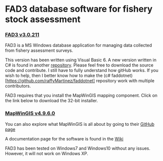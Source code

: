 # FAD3 database software for fishery stock assessment

### [FAD3 v3.0.211](https://github.com/raffyMartinez/fad3_vb6/blob/master/FAD3setup_3.0.211.exe)

FAD3 is a MS Windows database application for managing data collected from fishery assessment surveys.

This version has been written using Visual Basic 6. A new version written in C# is found in another [repository](https://github.com/raffyMartinez/faddotnet). Please feel free to download the source code and contribute. I still have to fully understand how gitHub works. If you wish to help, then I better know how to make the (c# faddotnet)[https://github.com/raffyMartinez/faddotnet] repository work with multiple contributors.

FAD3 requires that you install the MapWinGIS mapping component. Click on the link below to download the 32-bit installer.

### [MapWinGIS v4.9.6.0](https://github.com/MapWindow/MapWinGIS/releases/download/v4.9.6.0/MapWinGIS-only-v4.9.6.0-Win32.exe)

You can also explore what MapWinGIS is all about by going to their [GitHub page](https://github.com/MapWindow)

A documentation page for the software is found in the [Wiki](https://github.com/raffyMartinez/FAD3/wiki)

FAD3 has been tested on Windows7 and Windows10 without any issues. However, it will not work on Windows XP.
